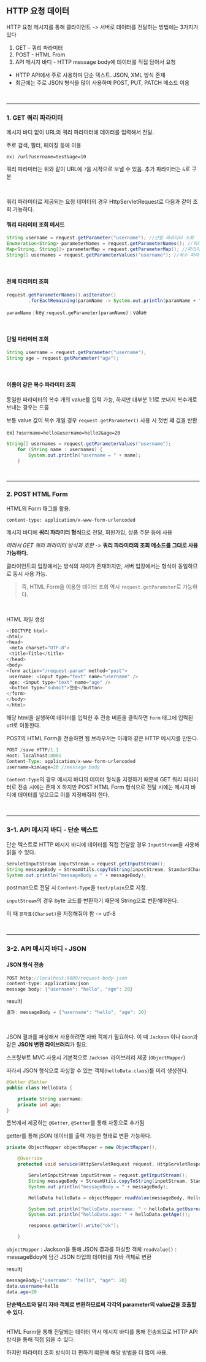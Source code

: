 ## HTTP 요청 데이터

HTTP 요청 메시지를 통해 클라이언트 -> 서버로 데이터를 전달하는 방법에는 3가지가 있다

1. GET - 쿼리 파라미터
2. POST - HTML From
3. API 메시지 바디 - HTTP message body에 데이터를 직접 담아서 요청

- HTTP API에서 주로 사용하며 단순 텍스트. JSON, XML 방식 존재
- 최근에는 주로 JSON 형식을 많이 사용하며 POST, PUT, PATCH 메소드 이용

<br>

---

### 1. GET 쿼리 파라미터

메시지 바디 없이 URL의 쿼리 파라미터에 데이터를 입력해서 전달.

주로 검색, 필터, 페이징 등에 이용

`ex) /url?username=test&age=10`

쿼리 파라미터는 위와 같이 URL에 `?`을 시작으로 보낼 수 있음. 추가 파라미터는 `&`로 구분

<br>

쿼리 파라미터로 제공되는 요청 데이터의 경우 HttpServletRequest로 다음과 같이 조회 가능하다.

#### 쿼리 파라미터 조회 메서드

```java
String username = request.getParameter("username"); //단일 파라미터 조회
Enumeration<String> parameterNames = request.getParameterNames(); //파라미터 이름들 모두 조회
Map<String, String[]> parameterMap = request.getParameterMap(); //파라미터를 Map 으로 조회
String[] usernames = request.getParameterValues("username"); //복수 파라미터 조회
```

<br>

#### 전체 파리미터 조회

```java
request.getParameterNames().asIterator()
        .forEachRemaining(paramName -> System.out.println(paramName + "=" + request.getParameter(paramName)));
```

`paramName` : key
`request.geParameter(paramName)` : value

<br>

#### 단일 파라미터 조회

```java
String username = request.getParameter("username");
String age = request.getParameter("age");
```

<br>

#### 이름이 같은 복수 파라미터 조회

동일한 파라미터의 복수 개의 value를 입력 가능, 하지만 대부분 1:1로 보내지 복수개로 보내는 경우는 드뭄

보통 value 값이 복수 개일 경우 `request.getParameter()` 사용 시 첫번 쨰 값을 반환

ex)
`?username=hello&username=hello2&age=20`

```java
String[] usernames = request.getParameterValues("username");
    for (String name : usernames) {
        System.out.println("username = " + name);
    }
```

<br>

---

### 2. POST HTML Form

HTML의 Form 태그를 활용.

`content-type: application/x-www-form-urlencoded`

메시지 바디에 **쿼리 파라미터 형식**으로 전달, 회원가입, 상품 주문 등에 사용

_따라서 GET 쿼리 파라미터 방식과 호환_ -> **쿼리 파라미터의 조회 메소드를 그대로 사용 가능하다.**

클라이언트의 입장에서는 방식의 차이가 존재하지만, 서버 입장에서는 형식이 동일하므로 동시 사용 가능.

> 즉, HTML Form을 이용한 데이터 조회 역시 `request.getParameter`로 가능하다.

<br>

HTML 파일 생성

```javascript
<!DOCTYPE html>
<html>
<head>
 <meta charset="UTF-8">
 <title>Title</title>
</head>
<body>
<form action="/request-param" method="post">
 username: <input type="text" name="username" />
 age: <input type="text" name="age" />
 <button type="submit">전송</button>
</form>
</body>
</html>

```

해당 html을 실행하여 데이터를 입력한 후 전송 버튼을 클릭하면 `form` 태그에 입력된 url로 이동한다.

POST의 HTML Form을 전송하면 웹 브라우저는 아래와 같은 HTTP 메시지를 만든다.

```java
POST /save HTTP/1.1
Host: localhost:8081
Content-Type: application/x-www-form-urlencoded
username=kim&age=20 //message body
```

`Content-Type`의 경우 메시지 바디의 데이터 형식을 지정하기 때문에 GET 쿼리 파라미터로 전송 시에는 존재 X
하지만 POST HTML Form 형식으로 전달 시에는 메시지 바디에 데이터를 넣으므로 이를 지정해줘야 한다.

<br>

---

### 3-1. API 메시지 바디 - 단순 텍스트

단순 텍스트로 HTTP 메시지 바디에 데이터를 직접 전달할 경우 `InputStream`을 사용해 읽을 수 있다.

```java
ServletInputStream inputStream = request.getInputStream();
String messageBody = StreamUtils.copyToString(inputStream, StandardCharsets.UTF_8);
System.out.println("messageBody = " + messageBody);
```

postman으로 전달 시 `Content-Type`을 `text/plain`으로 지정.

`inputStream`의 경우 byte 코드를 반환하기 때문에 String으로 변환해야한다.

이 때 `문자표(Charset)`을 지정해줘야 함 -> utf-8

<br>

---

### 3-2. API 메시지 바디 - JSON

#### JSON 형식 전송

```java
POST http://localhost:8080/request-body-json
content-type: application/json
message body: {"username": "hello", "age": 20}
```

result)

```java
결과: messageBody = {"username": "hello", "age": 20}
```

<br>

JSON 결과를 파싱해서 사용하려면 자바 객체가 필요하다. 이 때 `Jackson` 이나 `Gson`과 같은 **JSON 변환 라이브러리**가 필요.

스프링부트 MVC 사용시 기본적으로 `Jackson `라이브러리 제공 (`ObjectMapper`)

따라서 JSON 형식으로 파싱할 수 있는 객체(`helloData.class`)를 미리 생성한다.

```java
@Getter @Setter
public class HelloData {

    private String username;
    private int age;
}
```

롬복에서 제공하는 `@Getter`, `@Setter`를 통해 자동으로 추가됨

getter를 통해 jSON 데이터를 출력 가능한 형태로 변환 가능하다.

```java
private ObjectMapper objectMapper = new ObjectMapper();

    @Override
    protected void service(HttpServletRequest request, HttpServletResponse response) throws ServletException, IOException {

        ServletInputStream inputStream = request.getInputStream();
        String messageBody = StreamUtils.copyToString(inputStream, StandardCharsets.UTF_8);
        System.out.println("messageBody = " + messageBody);

        HelloData helloData = objectMapper.readValue(messageBody, HelloData.class);

        System.out.println("helloDate.username: " + helloData.getUsername());
        System.out.println("helloDate.age: " + helloData.getAge());

        response.getWriter().write("ok");

    }

```

`objectMapper` : Jackson을 통해 JSON 결과를 파싱할 객체
`readValue()` : messageBdoy에 담긴 JSON 타입의 데이터를 자바 객체로 변환

result)

```java
messageBody={"username": "hello", "age": 20}
data.username=hello
data.age=20
```

**단순텍스트와 달리 자바 객체로 변환하므로써 각각의 parameter의 value값을 호출할 수 있다.**

<br>
HTML Form을 통해 전달되는 데이터 역시 메시지 바디를 통해 전송되므로 HTTP API 방식을 통해 직접 읽을 수 있다.

하지만 파라미터 조회 방식이 더 편하기 떄문에 해당 방법을 더 많이 사용.

<br>
